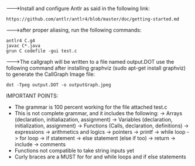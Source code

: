 --->Install and configure Antlr as said in the following link:

	https://github.com/antlr/antlr4/blob/master/doc/getting-started.md

--->after proper aliasing, run the following commands:
	
	antlr4 C.g4
	javac C*.java
	grun C codefile -gui test.c

--->The callgraph will be written to a file named output.DOT
	use the following command after installing graphviz (sudo apt-get install graphviz) to generate the CallGraph Image file:

	dot -Tpeg output.DOT -o outputGraph.jpeg

IMPORTANT POINTS:
* The grammar is 100 percent working for the file attached test.c
* This is not complete grammar, and it includes the following:
	-> Arrays (declaration, initialiazation, assignment)
	-> Variables (declaration, initialization, assignment)
	-> Functions (Calls, declaration, definitions)
	-> expressions
	-> arithmetics and logics
	-> pointers
	-> printf
	-> while loop
	-> for loop
	-> if statement
	-> else statement (else if too)
	-> return 
	-> include 
	-> comments
* Functions not compatible to take string inputs yet
* Curly braces are a MUST for for and while loops and if else statements